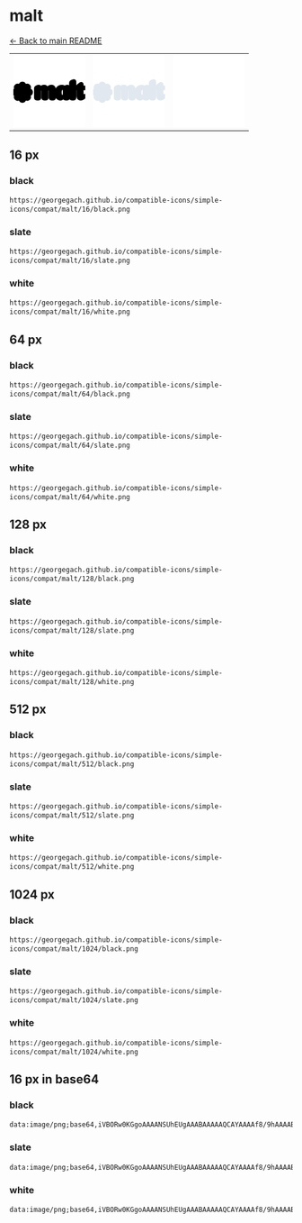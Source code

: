 # malt

[← Back to main README](../../README.md)

<table><tr>
  <td><img src="./128/black.png" width="128" alt="malt black icon" /></td>
  <td><img src="./128/slate.png" width="128" alt="malt slate icon" /></td>
  <td><img src="./128/white.png" width="128" alt="malt white icon" /></td>
</tr></table>

## 16 px

### black
```
https://georgegach.github.io/compatible-icons/simple-icons/compat/malt/16/black.png
```

### slate
```
https://georgegach.github.io/compatible-icons/simple-icons/compat/malt/16/slate.png
```

### white
```
https://georgegach.github.io/compatible-icons/simple-icons/compat/malt/16/white.png
```

## 64 px

### black
```
https://georgegach.github.io/compatible-icons/simple-icons/compat/malt/64/black.png
```

### slate
```
https://georgegach.github.io/compatible-icons/simple-icons/compat/malt/64/slate.png
```

### white
```
https://georgegach.github.io/compatible-icons/simple-icons/compat/malt/64/white.png
```

## 128 px

### black
```
https://georgegach.github.io/compatible-icons/simple-icons/compat/malt/128/black.png
```

### slate
```
https://georgegach.github.io/compatible-icons/simple-icons/compat/malt/128/slate.png
```

### white
```
https://georgegach.github.io/compatible-icons/simple-icons/compat/malt/128/white.png
```

## 512 px

### black
```
https://georgegach.github.io/compatible-icons/simple-icons/compat/malt/512/black.png
```

### slate
```
https://georgegach.github.io/compatible-icons/simple-icons/compat/malt/512/slate.png
```

### white
```
https://georgegach.github.io/compatible-icons/simple-icons/compat/malt/512/white.png
```

## 1024 px

### black
```
https://georgegach.github.io/compatible-icons/simple-icons/compat/malt/1024/black.png
```

### slate
```
https://georgegach.github.io/compatible-icons/simple-icons/compat/malt/1024/slate.png
```

### white
```
https://georgegach.github.io/compatible-icons/simple-icons/compat/malt/1024/white.png
```

## 16 px in base64

### black
```
data:image/png;base64,iVBORw0KGgoAAAANSUhEUgAAABAAAAAQCAYAAAAf8/9hAAAABmJLR0QA/wD/AP+gvaeTAAAAuElEQVQ4je3QMU5CURCF4Y+nFMQ8CysKC1sabFyCiWtgDXTENbAACzs2Ye9CDAWVMWoMRgREwUdzSKgMhSWnu3f++Wcy7PNvqaHYkW2jv3kcooduJDe4xSW+8Ioz3OMKK1yjhXPM4B0VPvAS4RxjTCJ6DDwL+7ypFzgK+IsTXAT6ifQ7zAif2bzCFMMCD/k8DnQX2TgNFd5wioMtyROaNZTopDjIxBKL3KWeaY00LnO7xd+33mfnrAEM5DGpAbf3XQAAAABJRU5ErkJggg==
```

### slate
```
data:image/png;base64,iVBORw0KGgoAAAANSUhEUgAAABAAAAAQCAYAAAAf8/9hAAAABmJLR0QA/wD/AP+gvaeTAAABEklEQVQ4je3RsUpCYQDF8f/5rgoiakZCQkNrCE09QtAz9Axt0SsUzQ1tvUR7L9AbRINg0C0vV02voZbfaYj2Brf6bQcOnOHAv/WwLdvhN92n1+F+fzC++MnqP+enSpITGxlfFfnGdaM9OVT03MQsUtotx+JulVSPbFY4nEneW5n7JPCu/svb2I7NEDQ1zAPhMjqeI81ll4zKEHNQCwyoKjQwrghKAVwL0jSaKNiM+ABs7A/jifASVMPuYRUABiPPEI8B+wFA0LDp4dUtKGJGkgp/z+YWO0AiURjjqNT2trIsqy9i+ThGkumwedPtapllWX0w2FpUKqjZzMrtdnuWpmkVYDTqfLZaaanT6SzW/uZf9QW7JpNeGKXb3AAAAABJRU5ErkJggg==
```

### white
```
data:image/png;base64,iVBORw0KGgoAAAANSUhEUgAAABAAAAAQCAYAAAAf8/9hAAAABmJLR0QA/wD/AP+gvaeTAAAAxUlEQVQ4je3PPy4EcBDF8c9vrUKEQqVQaDU0jiBxBmfQbZzBARQ6l9A7iGyhEkFkZZe11p+nMJsoFVvuN5li5r15k2HBfEjSknT+6d1Ncjrru0l6OEZLcoZzHGCCR2zjCof4wgl2kuxhLMlzfhkmeUjSS/KWZJBklGSS5DbJuCpJ7md6B6sY4Rsb2EfwgSGm5bnBy+wTvKLfwXUN18t0WWGDWgiesIWlPyF32GxJ1nBU4kVrbVqzdzQs17WVWvxEt/QF8+AHGFZ8YWvK5JcAAAAASUVORK5CYII=
```

